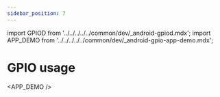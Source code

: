 ```yaml
---
sidebar_position: 7
---
```


import GPIOD from '../../../../../common/dev/\_android-gpiod.mdx';
import APP_DEMO from '../../../../../common/dev/\_android-gpio-app-demo.mdx';

# GPIO usage
<Tabs queryString="target">

<TabItem value="gpiod" label="GPOD command line control">

<GPIOD />

</TabItem>

<TabItem value="app" label="APP control">

<APP_DEMO />

</TabItem>

</Tabs>
